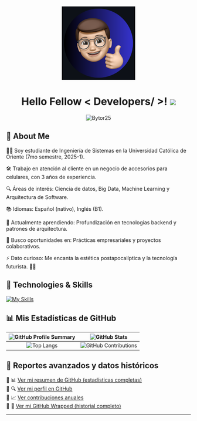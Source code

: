 <p align="center"> 
    <img width="200" src="https://github.com/Bytor25/Bytor25/blob/main/Dise%C3%B1o%20sin%20t%C3%ADtulo%20(5).png?raw=true">
</p>

<h1 align="center">Hello Fellow < Developers/ >! <img src="https://raw.githubusercontent.com/MartinHeinz/MartinHeinz/master/wave.gif" width="30px"></h1>

<p align="center">
  <img src="https://komarev.com/ghpvc/?username=Bytor25&label=Profile%20views&color=blue&style=flat" alt="Bytor25" />
</p>


## 🚀 About Me  
🧑‍🎓 Soy estudiante de Ingeniería de Sistemas en la Universidad Católica de Oriente (7mo semestre, 2025-1).

🛠 Trabajo en atención al cliente en un negocio de accesorios para celulares, con 3 años de experiencia.

🔍 Áreas de interés: Ciencia de datos, Big Data, Machine Learning y Arquitectura de Software.

📚 Idiomas: Español (nativo), Inglés (B1).

🌱 Actualmente aprendiendo: Profundización en tecnologías backend y patrones de arquitectura.

🤝 Busco oportunidades en: Prácticas empresariales y proyectos colaborativos.

⚡ Dato curioso: Me encanta la estética postapocalíptica y la tecnología futurista. 🤖🔥


## 🔧 Technologies & Skills  

[![My Skills](https://skillicons.dev/icons?i=angular,cpp,css,eclipse,html,java,js,postgres,postman,spring )](https://skillicons.dev)

## 📊 Mis Estadísticas de GitHub

| ![GitHub Profile Summary](https://github-profile-summary-cards.vercel.app/api/cards/profile-details?username=Bytor25&theme=tokyonight) |![GitHub Stats](https://github-readme-stats-eight-theta.vercel.app/api?username=Bytor25&show_icons=true&theme=tokyonight&include_all_commits=true&count_private=true)|
|:-:|:-:|
| ![Top Langs](https://github-readme-stats.vercel.app/api/top-langs/?username=Bytor25&layout=compact&langs_count=8&theme=tokyonight) | ![GitHub Contributions](https://ghchart.rshah.org/Bytor25) |

## 🚀 Reportes avanzados y datos históricos  

🔹 📊 [Ver mi resumen de GitHub (estadísticas completas)](https://profile-summary-for-github.com/user/Bytor25)  
🔹 🔍 [Ver mi perfil en GitHub](https://github.com/Bytor25)  
🔹 📈 [Ver contribuciones anuales](https://github.com/Bytor25?tab=overview&from=2023-01-01&to=2023-12-31)  
🔹 📌 [Ver mi GitHub Wrapped (historial completo)](https://githubwrapped.com/Bytor25)  
 





---
